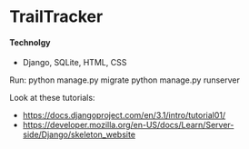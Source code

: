 # TrailTracker

#### Technolgy
* Django, SQLite, HTML, CSS

Run:
python manage.py migrate
python manage.py runserver

Look at these tutorials:
* https://docs.djangoproject.com/en/3.1/intro/tutorial01/
* https://developer.mozilla.org/en-US/docs/Learn/Server-side/Django/skeleton_website